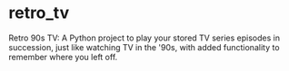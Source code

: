 # retro_tv
Retro 90s TV: A Python project to play your stored TV series episodes in succession, just like watching TV in the '90s, with added functionality to remember where you left off.
